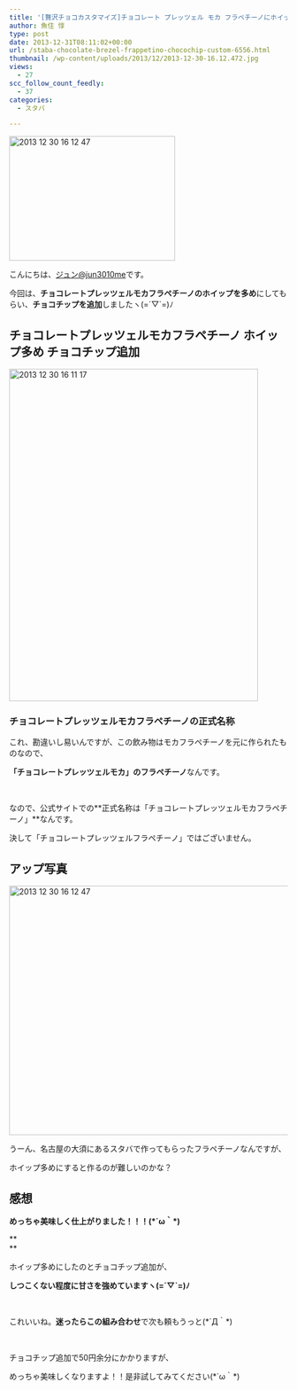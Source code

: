 ```yaml
---
title: '[贅沢チョコカスタマイズ]チョコレート プレッツェル モカ フラペチーノにホイップ多め+チョコチップを追加した！'
author: 魚住 惇
type: post
date: 2013-12-31T08:11:02+00:00
url: /staba-chocolate-brezel-frappetino-chocochip-custom-6556.html
thumbnail: /wp-content/uploads/2013/12/2013-12-30-16.12.472.jpg
views:
  - 27
scc_follow_count_feedly:
  - 37
categories:
  - スタバ

---
```

<img decoding="async" loading="lazy" title="2013-12-30 16.12.47.jpg" src="/wp-content/uploads/2013/12/2013-12-30-16.12.47.jpg" alt="2013 12 30 16 12 47" width="300" height="225" border="0" />

<!--more-->

こんにちは、[ジュン@jun3010me][1]です。

今回は、**チョコレートプレッツェルモカフラペチーノのホイップを多め**にしてもらい、**チョコチップを追加**しましたヽ(=´▽\`=)ﾉ

## チョコレートプレッツェルモカフラペチーノ ホイップ多め チョコチップ追加

<img decoding="async" loading="lazy" title="2013-12-30 16.11.17.jpg" src="/wp-content/uploads/2013/12/2013-12-30-16.11.17.jpg" alt="2013 12 30 16 11 17" width="450" height="600" border="0" /> 

### チョコレートプレッツェルモカフラペチーノの正式名称

これ、勘違いし易いんですが、この飲み物はモカフラペチーノを元に作られたものなので、

**「チョコレートプレッツェルモカ」のフラペチーノ**なんです。

 

なので、公式サイトでの**正式名称は「チョコレートプレッツェルモカフラペチーノ」**なんです。

決して「チョコレートプレッツェルフラペチーノ」ではございません。

## アップ写真

<img decoding="async" loading="lazy" title="2013-12-30 16.12.47.jpg" src="/wp-content/uploads/2013/12/2013-12-30-16.12.471.jpg" alt="2013 12 30 16 12 47" width="600" height="450" border="0" /> 

うーん、名古屋の大須にあるスタバで作ってもらったフラペチーノなんですが、

ホイップ多めにすると作るのが難しいのかな？

## 感想

**めっちゃ美味しく仕上がりました！！！(\*´ω｀\*)**

**  
** 

ホイップ多めにしたのとチョコチップ追加が、

**しつこくない程度に甘さを強めていますヽ(=´▽\`=)ﾉ**

 

これいいね。**迷ったらこの組み合わせ**で次も頼もうっと(\*´Д｀\*)

 

チョコチップ追加で50円余分にかかりますが、

めっちゃ美味しくなりますよ！！是非試してみてください(\*´ω｀\*)

 [1]: https://twitter.com/jun3010me